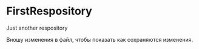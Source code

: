 # FirstRespository
Just another respository
<p>Вношу изменения в файл, чтобы показать как сохраняются изменения.</p>
